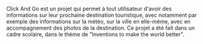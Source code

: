 Click And Go est un projet qui permet à tout utilisateur d'avoir des informations sur leur prochaine destination touristique, avec notamment par exemple des informations sur la météo,
sur la ville en elle-même, avec en accompagnement des photos de la destination.
Ce projet a été fait dans un cadre scolaire, dans le thème de "Inventions to make the world better".
